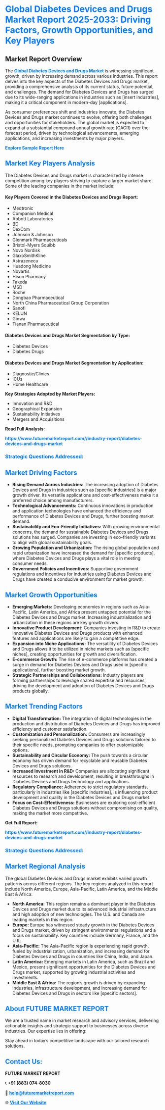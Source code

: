<h1 style="color: #007BFF;">Global Diabetes Devices and Drugs Market Report 2025-2033: Driving Factors, Growth Opportunities, and Key Players</h1>

<section id="overview">
<h2>Market Report Overview</h2>
<p>The <a href="https://www.futuremarketreport.com//industry-report/diabetes-devices-and-drugs-market" style="color: #007BFF; text-decoration: none;"><strong>Global Diabetes Devices and Drugs Market</strong></a> is witnessing significant growth, driven by increasing demand across various industries. This report delves into the key aspects of the Diabetes Devices and Drugs market, providing a comprehensive analysis of its current status, future potential, and challenges. The demand for Diabetes Devices and Drugs has surged due to its wide-ranging applications in industries such as [insert industries], making it a critical component in modern-day [applications].</p>
<p>As consumer preferences shift and industries innovate, the Diabetes Devices and Drugs market continues to evolve, offering both challenges and opportunities for stakeholders. The global market is expected to expand at a substantial compound annual growth rate (CAGR) over the forecast period, driven by technological advancements, emerging applications, and increasing investments by major players.</p>
</section>

<section id="overview">
<p><a href="https://www.futuremarketreport.com//request-sample/reportId=79017" style="color: #007BFF; text-decoration: none;"><strong>Explore Sample Report Here</strong></a></p>
</section>

<section id="key-players">
<h2 style="color: #007BFF;">Market Key Players Analysis</h2>
<p>The Diabetes Devices and Drugs market is characterized by intense competition among key players striving to capture a larger market share. Some of the leading companies in the market include:</p>
<h4>Key Players Covered in the Diabetes Devices and Drugs Report:</h4>
<ul><li>Medtronic</li><li>Companion Medical</li><li>Abbott Laboratories</li><li>BD</li><li>DexCom</li><li>Johnson &amp; Johnson</li><li>Glenmark Pharmaceuticals</li><li>Bristol-Myers Squibb</li><li>Novo Nordisk</li><li>GlaxoSmithKline</li><li>Astrazeneca</li><li>Huadong Medicine</li><li>Novartis</li><li>Hisun Pharmacy</li><li>Takeda</li><li>MSD</li><li>Roche</li><li>Dongbao Pharmaceutical</li><li>North China Pharmaceutical Group Corporation</li><li>Sanofi</li><li>KELUN</li><li>Ginwa</li><li>Tianan Pharmaceutical</li></ul>
<h4>Diabetes Devices and Drugs Market Segmentation by Type:</h4>
<ul><li>Diabetes Devices</li><li>Diabetes Drugs</li></ul>

<h4>Diabetes Devices and Drugs Market Segmentation by Application:</h4>
<ul><li>Diagnostic/Clinics</li><li>ICUs</li><li>Home Healthcare</li></ul>
<p><strong>Key Strategies Adopted by Market Players:</strong></p>
<ul>
<li>Innovation and R&D</li>
<li>Geographical Expansion</li>
<li>Sustainability Initiatives</li>
<li>Mergers and Acquisitions</li>
</ul>
</section>

<section>
<p><strong>Read Full Analysis: </strong></p><a href="https://www.futuremarketreport.com//industry-report/diabetes-devices-and-drugs-market" style="color: #007BFF; text-decoration: none;"><strong>https://www.futuremarketreport.com//industry-report/diabetes-devices-and-drugs-market</strong></a>
<h3 style="color: #007BFF;">Strategic Questions Addressed:</h3>
</section>

<section id="driving-factors">
<h2 style="color: #007BFF;">Market Driving Factors</h2>
<ul>
<li><strong>Rising Demand Across Industries:</strong> The increasing adoption of Diabetes Devices and Drugs in industries such as [specific industries] is a major growth driver. Its versatile applications and cost-effectiveness make it a preferred choice among manufacturers.</li>
<li><strong>Technological Advancements:</strong> Continuous innovations in production and application technologies have enhanced the efficiency and performance of Diabetes Devices and Drugs, further boosting market demand.</li>
<li><strong>Sustainability and Eco-Friendly Initiatives:</strong> With growing environmental concerns, the demand for sustainable Diabetes Devices and Drugs solutions has surged. Companies are investing in eco-friendly variants to align with global sustainability goals.</li>
<li><strong>Growing Population and Urbanization:</strong> The rising global population and rapid urbanization have increased the demand for [specific products], where Diabetes Devices and Drugs plays a vital role in meeting consumer needs.</li>
<li><strong>Government Policies and Incentives:</strong> Supportive government regulations and incentives for industries using Diabetes Devices and Drugs have created a conducive environment for market growth.</li>
</ul>
</section>

<section id="growth-opportunities">
<h2 style="color: #007BFF;">Market Growth Opportunities</h2>
<ul>
<li><strong>Emerging Markets:</strong> Developing economies in regions such as Asia-Pacific, Latin America, and Africa present untapped potential for the Diabetes Devices and Drugs market. Increasing industrialization and urbanization in these regions are key growth drivers.</li>
<li><strong>Innovative Product Development:</strong> Companies investing in R&D to create innovative Diabetes Devices and Drugs products with enhanced features and applications are likely to gain a competitive edge.</li>
<li><strong>Expansion into Niche Applications:</strong> The versatility of Diabetes Devices and Drugs allows it to be utilized in niche markets such as [specific niches], creating opportunities for growth and diversification.</li>
<li><strong>E-commerce Growth:</strong> The rise of e-commerce platforms has created a surge in demand for Diabetes Devices and Drugs used in [specific applications], further boosting market growth.</li>
<li><strong>Strategic Partnerships and Collaborations:</strong> Industry players are forming partnerships to leverage shared expertise and resources, driving the development and adoption of Diabetes Devices and Drugs products globally.</li>
</ul>
</section>

<section id="trending-factors">
<h2 style="color: #007BFF;">Market Trending Factors</h2>
<ul>
<li><strong>Digital Transformation:</strong> The integration of digital technologies in the production and distribution of Diabetes Devices and Drugs has improved efficiency and customer satisfaction.</li>
<li><strong>Customization and Personalization:</strong> Consumers are increasingly seeking personalized Diabetes Devices and Drugs solutions tailored to their specific needs, prompting companies to offer customizable options.</li>
<li><strong>Sustainability and Circular Economy:</strong> The push towards a circular economy has driven demand for recyclable and reusable Diabetes Devices and Drugs solutions.</li>
<li><strong>Increased Investment in R&D:</strong> Companies are allocating significant resources to research and development, resulting in breakthroughs in Diabetes Devices and Drugs technology and applications.</li>
<li><strong>Regulatory Compliance:</strong> Adherence to strict regulatory standards, particularly in industries like [specific industries], is influencing product development and quality in the Diabetes Devices and Drugs market.</li>
<li><strong>Focus on Cost-Effectiveness:</strong> Businesses are exploring cost-efficient Diabetes Devices and Drugs solutions without compromising on quality, making the market more competitive.</li>
</ul>
</section>

<section>
<p><strong>Get Full Report: </strong></p><a href="https://www.futuremarketreport.com//industry-report/diabetes-devices-and-drugs-market" style="color: #007BFF; text-decoration: none;"><strong>https://www.futuremarketreport.com//industry-report/diabetes-devices-and-drugs-market</strong></a>
<h3 style="color: #007BFF;">Strategic Questions Addressed:</h3>
</section>


<section id="regional-analysis">
<h2 style="color: #007BFF;">Market Regional Analysis</h2>
<p>The global Diabetes Devices and Drugs market exhibits varied growth patterns across different regions. The key regions analyzed in this report include North America, Europe, Asia-Pacific, Latin America, and the Middle East & Africa:</p>
<ul>
<li><strong>North America:</strong> This region remains a dominant player in the Diabetes Devices and Drugs market due to its advanced industrial infrastructure and high adoption of new technologies. The U.S. and Canada are leading markets in this region.</li>
<li><strong>Europe:</strong> Europe has witnessed steady growth in the Diabetes Devices and Drugs market, driven by stringent environmental regulations and a focus on sustainability. Key countries include Germany, France, and the U.K.</li>
<li><strong>Asia-Pacific:</strong> The Asia-Pacific region is experiencing rapid growth, fueled by industrialization, urbanization, and increasing demand for Diabetes Devices and Drugs in countries like China, India, and Japan.</li>
<li><strong>Latin America:</strong> Emerging markets in Latin America, such as Brazil and Mexico, present significant opportunities for the Diabetes Devices and Drugs market, supported by growing industrial activities and investments.</li>
<li><strong>Middle East & Africa:</strong> The region’s growth is driven by expanding industries, infrastructure development, and increasing demand for Diabetes Devices and Drugs in sectors like [specific sectors].</li>
</ul>
</section>

<footer>
<h2 style="color: #007BFF;">About FUTURE MARKET REPORT</h2>
<p>We are a trusted name in market research and advisory services, delivering actionable insights and strategic support to businesses across diverse industries. Our expertise lies in offering:</p>

<p>Stay ahead in today’s competitive landscape with our tailored research solutions.</p>

<h2 style="color: #007BFF;">Contact Us:</h2>
<p><strong>FUTURE MARKET REPORT</strong></p>
<p>📞 <strong>+91 (883) 074-8030</strong></p>
<p>📧 <strong><a href="mailto:help@futuremarketreport.com" style="color: #007BFF;">help@futuremarketreport.com</a></strong></p>
<p>🌐 <strong><a href="https://www.futuremarketreport.com/" style="color: #007BFF;">Visit Our Website</a></strong></p>
</footer>